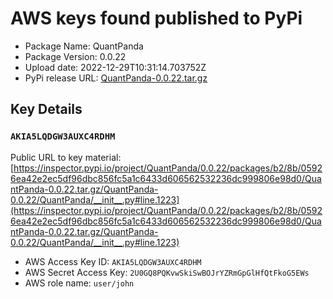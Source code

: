 # AWS keys found published to PyPi

* Package Name: QuantPanda
* Package Version: 0.0.22
* Upload date: 2022-12-29T10:31:14.703752Z
* PyPi release URL: [QuantPanda-0.0.22.tar.gz](https://files.pythonhosted.org/packages/b2/8b/05926ea42e2ec5df96dbc856fc5a1c6433d606562532236dc999806e98d0/QuantPanda-0.0.22.tar.gz)

## Key Details

### `AKIA5LQDGW3AUXC4RDHM`

Public URL to key material: [https://inspector.pypi.io/project/QuantPanda/0.0.22/packages/b2/8b/05926ea42e2ec5df96dbc856fc5a1c6433d606562532236dc999806e98d0/QuantPanda-0.0.22.tar.gz/QuantPanda-0.0.22/QuantPanda/__init__.py#line.1223](https://inspector.pypi.io/project/QuantPanda/0.0.22/packages/b2/8b/05926ea42e2ec5df96dbc856fc5a1c6433d606562532236dc999806e98d0/QuantPanda-0.0.22.tar.gz/QuantPanda-0.0.22/QuantPanda/__init__.py#line.1223)

* AWS Access Key ID: `AKIA5LQDGW3AUXC4RDHM`
* AWS Secret Access Key: `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` 
* AWS role name: `user/john`
